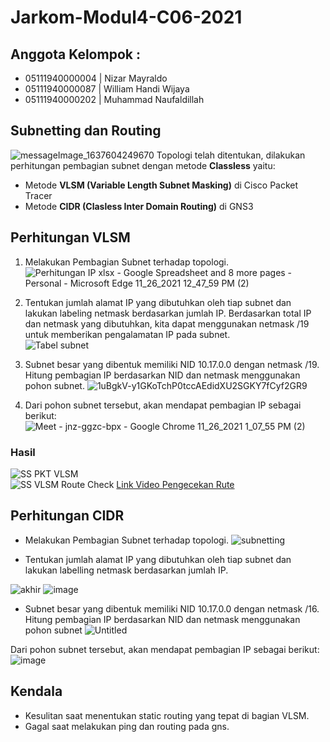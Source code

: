 # Jarkom-Modul4-C06-2021

## Anggota Kelompok : 
- 05111940000004 | Nizar Mayraldo
- 05111940000087 | William Handi Wijaya
- 05111940000202 | Muhammad Naufaldillah

## Subnetting dan Routing
![messageImage_1637604249670](https://user-images.githubusercontent.com/68325900/143531414-9f16b6ac-a0df-47d9-8f12-4e4c55758e8a.jpg)
Topologi telah ditentukan, dilakukan perhitungan pembagian subnet dengan metode **Classless** yaitu:
- Metode **VLSM (Variable Length Subnet Masking)** di Cisco Packet Tracer
- Metode **CIDR (Clasless Inter Domain Routing)** di GNS3

## Perhitungan VLSM
1. Melakukan Pembagian Subnet terhadap topologi.
![Perhitungan IP xlsx - Google Spreadsheet and 8 more pages - Personal - Microsoft​ Edge 11_26_2021 12_47_59 PM (2)](https://user-images.githubusercontent.com/68325900/143533230-65745c42-2240-46fd-92fa-3a75b6311bb2.png)

2. Tentukan jumlah alamat IP yang dibutuhkan oleh tiap subnet dan lakukan labeling netmask berdasarkan jumlah IP.
Berdasarkan total IP dan netmask yang dibutuhkan, kita dapat menggunakan netmask /19 untuk memberikan pengalamatan IP pada subnet.  
![Tabel subnet](https://user-images.githubusercontent.com/52129348/143670721-da130247-709b-4bab-b73a-51a5d4dec226.png)  

3. Subnet besar yang dibentuk memiliki NID 10.17.0.0 dengan netmask /19. Hitung pembagian IP berdasarkan NID dan netmask menggunakan pohon subnet.
![1uBgkV-y1GKoTchP0tccAEdidXU2SGKY7fCyf2GR9](https://user-images.githubusercontent.com/68325900/143534581-1778cb01-d9f4-4199-82c5-d88a8f0f63c7.jpg)

4. Dari pohon subnet tersebut, akan mendapat pembagian IP sebagai berikut:
![Meet - jnz-ggzc-bpx - Google Chrome 11_26_2021 1_07_55 PM (2)](https://user-images.githubusercontent.com/68325900/143535045-285f6e33-8db2-42be-ac05-87a0cb8eaa39.png)

### Hasil
![SS PKT VLSM](https://user-images.githubusercontent.com/52129348/143670777-0a285924-c1e5-4c36-9814-c21e30442aac.png)  
![SS VLSM Route Check](https://user-images.githubusercontent.com/52129348/143670786-19622d5c-b7fc-4973-8de4-29a99c642cff.png)
[Link Video Pengecekan Rute](https://www.youtube.com/watch?v=VQ4zUI2XL3o)

## Perhitungan CIDR
- Melakukan Pembagian Subnet terhadap topologi.
![subnetting](https://user-images.githubusercontent.com/55136116/143671389-4c932f60-5645-40c0-a8d8-4cb348d669c1.jpg)

- Tentukan jumlah alamat IP yang dibutuhkan oleh tiap subnet dan lakukan labelling netmask berdasarkan jumlah IP.

![akhir](https://user-images.githubusercontent.com/55136116/143684441-8e57dd0a-0d2b-4c69-92f8-1695c8797454.jpg)
![image](https://user-images.githubusercontent.com/55136116/143671504-710ece8e-74be-4e5b-be69-471ad86098b8.png)

- Subnet besar yang dibentuk memiliki NID 10.17.0.0 dengan netmask /16. Hitung pembagian IP berdasarkan NID dan netmask menggunakan pohon subnet
![Untitled](https://user-images.githubusercontent.com/55136116/143671430-cbe5bd4e-9a91-4b52-bec8-ab58592954c7.jpg)

Dari pohon subnet tersebut, akan mendapat pembagian IP sebagai berikut:
![image](https://user-images.githubusercontent.com/55136116/143671456-9368e8ce-576a-4c1a-bd90-a674f9957c5b.png)

## Kendala
* Kesulitan saat menentukan static routing yang tepat di bagian VLSM.
* Gagal saat melakukan ping dan routing pada gns.
